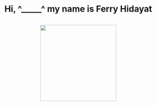 <h1 style="text-align: center;">Hi, ^_____^ my name is Ferry Hidayat</h1>
<br>
<div align="center">
  <img height="250" src="https://media4.giphy.com/media/v1.Y2lkPTc5MGI3NjExdzFmbmQ0dThsc2hmODQxdWpwYzN3dmNncnpzOWdocHkyaTZpMnJsMiZlcD12MV9pbnRlcm5hbF9naWZfYnlfaWQmY3Q9Zw/dpXcqV8htWx4A/giphy.gif" />
</div>






